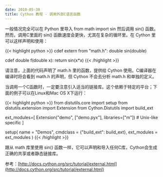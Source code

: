 ```yaml
---
date: 2010-05-30
title: Cython 教程 - 调用外部C语言函数
---
```


一般情况完全可以在 Python 里导入 from math import sin 然后调用 sin() 函数。然而，调用C里面的 sin() 函数速度会更快，尤其在复杂的循环里。在 Cython 里可以这样声明和使用：

{{< highlight python >}}
cdef extern from "math.h":
    double sin(double)

cdef double f(double x):
    return sin(x*x)
{{< /highlight >}}

请注意，上面的代码声明了 math.h 里的函数，提供给 Cython 使用。C编译器在编译时将会看到 math.h 的声明，但 Cython 不会去分析 math.h 和单独的定义。

当调用一个C函数时，一定要注意引入适当的链接库。这个依赖于特定的平台；下面的例子可以在Linux和Mac OS X下运行：

{{< highlight python >}}
from distutils.core import setup
from distutils.extension import Extension
from Cython.Distutils import build_ext

ext_modules=[
    Extension("demo",
              ["demo.pyx"],
              libraries=["m"]) # Unix-like specific
]

setup(
  name = "Demos",
  cmdclass = {"build_ext": build_ext},
  ext_modules = ext_modules
)
{{< /highlight >}}

跟从 math 库里使用 sin() 函数一样，它可以声明和导入任何C库，Cython会生成正确的共享或者静态链接库。

参考：[http://docs.cython.org/src/tutorial/external.html](http://docs.cython.org/src/tutorial/external.html)

